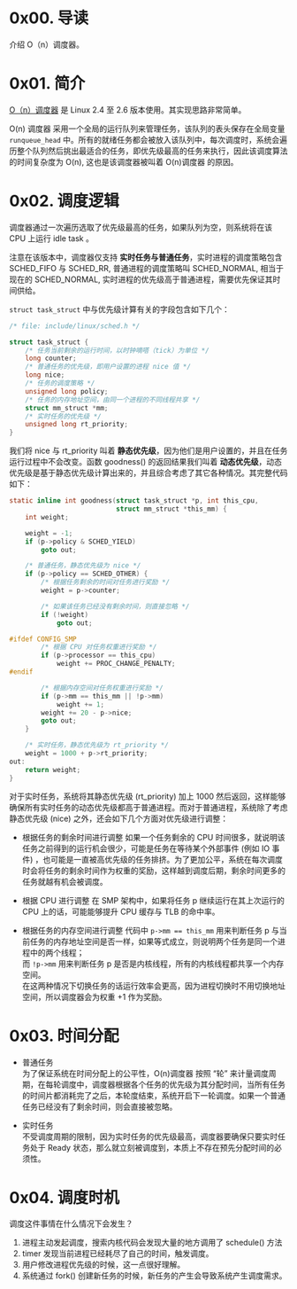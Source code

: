 # 0x00. 导读

介绍 O（n）调度器。

# 0x01. 简介

[O（n）调度器](https://en.wikipedia.org/wiki/O(n)_scheduler) 是 Linux 2.4 至 2.6 版本使用。其实现思路非常简单。

O(n) 调度器 采用一个全局的运行队列来管理任务，该队列的表头保存在全局变量 `runqueue_head` 中。所有的就绪任务都会被放入该队列中，每次调度时，系统会遍历整个队列然后挑出最适合的任务，即优先级最高的任务来执行，因此该调度算法的时间复杂度为 O(n), 这也是该调度器被叫着 O(n)调度器 的原因。

# 0x02. 调度逻辑

调度器通过一次遍历选取了优先级最高的任务，如果队列为空，则系统将在该 CPU 上运行 idle task 。

注意在该版本中，调度器仅支持 **实时任务与普通任务**，实时进程的调度策略包含 SCHED_FIFO 与 SCHED_RR, 普通进程的调度策略叫 SCHED_NORMAL, 相当于现在的 SCHED_NORMAL, 实时进程的优先级高于普通进程，需要优先保证其时间供给。

`struct task_struct` 中与优先级计算有关的字段包含如下几个：
```c
/* file: include/linux/sched.h */

struct task_struct {
    /* 任务当前剩余的运行时间，以时钟嘀嗒（tick）为单位 */
    long counter;
    /* 普通任务的优先级，即用户设置的进程 nice 值 */
    long nice;
    /* 任务的调度策略 */
    unsigned long policy;
    /* 任务的内存地址空间，由同一个进程的不同线程共享 */
    struct mm_struct *mm;
    /* 实时任务的优先级 */
    unsigned long rt_priority;
}
```

我们将 nice 与 rt_priority 叫着 **静态优先级**，因为他们是用户设置的，并且在任务运行过程中不会改变。函数 goodness() 的返回结果我们叫着 **动态优先级**，动态优先级是基于静态优先级计算出来的，并且综合考虑了其它各种情况。其完整代码如下：
```c
static inline int goodness(struct task_struct *p, int this_cpu,
                           struct mm_struct *this_mm) {
    int weight;

    weight = -1;
    if (p->policy & SCHED_YIELD)
        goto out;

    /* 普通任务，静态优先级为 nice */
    if (p->policy == SCHED_OTHER) {
        /* 根据任务剩余的时间对任务进行奖励 */
        weight = p->counter;

        /* 如果该任务已经没有剩余时间，则直接忽略 */
        if (!weight)
            goto out;

#ifdef CONFIG_SMP
        /* 根据 CPU 对任务权重进行奖励 */
        if (p->processor == this_cpu)
            weight += PROC_CHANGE_PENALTY;
#endif

        /* 根据内存空间对任务权重进行奖励 */
        if (p->mm == this_mm || !p->mm)
            weight += 1;
        weight += 20 - p->nice;
        goto out;
    }

    /* 实时任务，静态优先级为 rt_priority */
    weight = 1000 + p->rt_priority;
out:
    return weight;
}
```

对于实时任务，系统将其静态优先级 (rt_priority) 加上 1000 然后返回，这样能够确保所有实时任务的动态优先级都高于普通进程。而对于普通进程，系统除了考虑静态优先级 (nice) 之外，还会如下几个方面对优先级进行调整：
- 根据任务的剩余时间进行调整 
    如果一个任务剩余的 CPU 时间很多，就说明该任务之前得到的运行机会很少，可能是任务在等待某个外部事件 (例如 IO 事件) ，也可能是一直被高优先级的任务排挤。为了更加公平，系统在每次调度时会将任务的剩余时间作为权重的奖励，这样越到调度后期，剩余时间更多的任务就越有机会被调度。

- 根据 CPU 进行调整 
    在 SMP 架构中，如果将任务 p 继续运行在其上次运行的 CPU 上的话，可能能够提升 CPU 缓存与 TLB 的命中率。

- 根据任务的内存空间进行调整 
    代码中 `p->mm == this_mm` 用来判断任务 p 与当前任务的内存地址空间是否一样，如果等式成立，则说明两个任务是同一个进程中的两个线程；  
    而 `!p->mm` 用来判断任务 p 是否是内核线程，所有的内核线程都共享一个内存空间。  
    在这两种情况下切换任务的话运行效率会更高，因为进程切换时不用切换地址空间，所以调度器会为权重 +1 作为奖励。

# 0x03. 时间分配

- 普通任务  
    为了保证系统在时间分配上的公平性，O(n)调度器 按照 “轮” 来计量调度周期，在每轮调度中，调度器根据各个任务的优先级为其分配时间，当所有任务的时间片都消耗完了之后，本轮度结束，系统开启下一轮调度。如果一个普通任务已经没有了剩余时间，则会直接被忽略。

- 实时任务  
    不受调度周期的限制，因为实时任务的优先级最高，调度器要确保只要实时任务处于 Ready 状态，那么就立刻被调度到，本质上不存在预先分配时间的必须性。

# 0x04. 调度时机

调度这件事情在什么情况下会发生？  

1. 进程主动发起调度，搜索内核代码会发现大量的地方调用了 schedule() 方法
2. timer 发现当前进程已经耗尽了自己的时间，触发调度。
3. 用户修改进程优先级的时候，这一点很好理解。
4. 系统通过 fork() 创建新任务的时候，新任务的产生会导致系统产生调度需求。